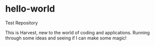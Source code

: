 # hello-world
Test Repository

This is Harvest, new to the world of coding and applications.
Running through some ideas and seeing if I can make some magic!

